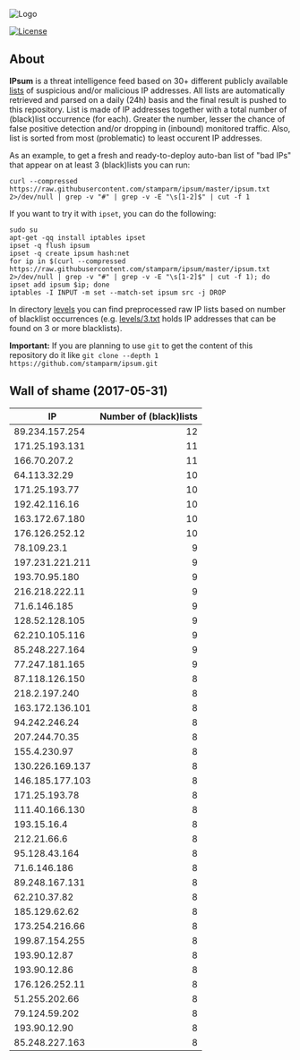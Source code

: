 ![Logo](logo.png)

[![License](https://img.shields.io/badge/license-Public_domain-red.svg)](https://wiki.creativecommons.org/wiki/Public_domain)

About
----

**IPsum** is a threat intelligence feed based on 30+ different publicly available [lists](https://github.com/stamparm/maltrail) of suspicious and/or malicious IP addresses. All lists are automatically retrieved and parsed on a daily (24h) basis and the final result is pushed to this repository. List is made of IP addresses together with a total number of (black)list occurrence (for each). Greater the number, lesser the chance of false positive detection and/or dropping in (inbound) monitored traffic. Also, list is sorted from most (problematic) to least occurent IP addresses.

As an example, to get a fresh and ready-to-deploy auto-ban list of "bad IPs" that appear on at least 3 (black)lists you can run:

```
curl --compressed https://raw.githubusercontent.com/stamparm/ipsum/master/ipsum.txt 2>/dev/null | grep -v "#" | grep -v -E "\s[1-2]$" | cut -f 1
```

If you want to try it with `ipset`, you can do the following:

```
sudo su
apt-get -qq install iptables ipset
ipset -q flush ipsum
ipset -q create ipsum hash:net
for ip in $(curl --compressed https://raw.githubusercontent.com/stamparm/ipsum/master/ipsum.txt 2>/dev/null | grep -v "#" | grep -v -E "\s[1-2]$" | cut -f 1); do ipset add ipsum $ip; done
iptables -I INPUT -m set --match-set ipsum src -j DROP
```

In directory [levels](levels) you can find preprocessed raw IP lists based on number of blacklist occurrences (e.g. [levels/3.txt](levels/3.txt) holds IP addresses that can be found on 3 or more blacklists).

**Important:** If you are planning to use `git` to get the content of this repository do it like `git clone --depth 1 https://github.com/stamparm/ipsum.git`

Wall of shame (2017-05-31)
----

|IP|Number of (black)lists|
|---|--:|
89.234.157.254|12
171.25.193.131|11
166.70.207.2|11
64.113.32.29|10
171.25.193.77|10
192.42.116.16|10
163.172.67.180|10
176.126.252.12|10
78.109.23.1|9
197.231.221.211|9
193.70.95.180|9
216.218.222.11|9
71.6.146.185|9
128.52.128.105|9
62.210.105.116|9
85.248.227.164|9
77.247.181.165|9
87.118.126.150|8
218.2.197.240|8
163.172.136.101|8
94.242.246.24|8
207.244.70.35|8
155.4.230.97|8
130.226.169.137|8
146.185.177.103|8
171.25.193.78|8
111.40.166.130|8
193.15.16.4|8
212.21.66.6|8
95.128.43.164|8
71.6.146.186|8
89.248.167.131|8
62.210.37.82|8
185.129.62.62|8
173.254.216.66|8
199.87.154.255|8
193.90.12.87|8
193.90.12.86|8
176.126.252.11|8
51.255.202.66|8
79.124.59.202|8
193.90.12.90|8
85.248.227.163|8
